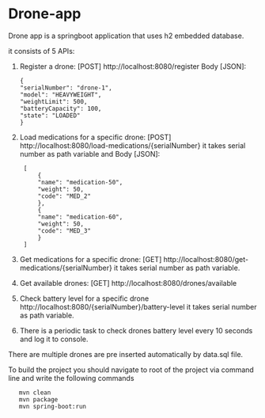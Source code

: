 # Drone-app

Drone app is a springboot application that uses h2 embedded database.

it consists of 5 APIs:

1. Register a drone: [POST] http://localhost:8080/register
  Body [JSON]:  
    ```shell 
   {
    "serialNumber": "drone-1",
    "model": "HEAVYWEIGHT",
    "weightLimit": 500,
    "batteryCapacity": 100,
    "state": "LOADED"
    }

2. Load medications for a specific drone: [POST] http://localhost:8080/load-medications/{serialNumber} it takes serial number as path variable and Body [JSON]:
      ```shell
       [
           {
           "name": "medication-50",
           "weight": 50,
           "code": "MED_2"
           },
           {
           "name": "medication-60",
           "weight": 50,
           "code": "MED_3"
           }
       ]
   
3. Get medications for a specific drone: [GET] http://localhost:8080/get-medications/{serialNumber} it takes serial number as path variable.

4. Get available drones: [GET] http://localhost:8080/drones/available

5. Check battery level for a specific drone http://localhost:8080/{serialNumber}/battery-level  it takes serial number as path variable.

6. There is a periodic task to check drones battery level every 10 seconds and log it to console.

There are multiple drones are pre inserted automatically by data.sql file.

To build the project you should navigate to root of the project via command line and write the following commands

 ```shell
    mvn clean
    mvn package
    mvn spring-boot:run
